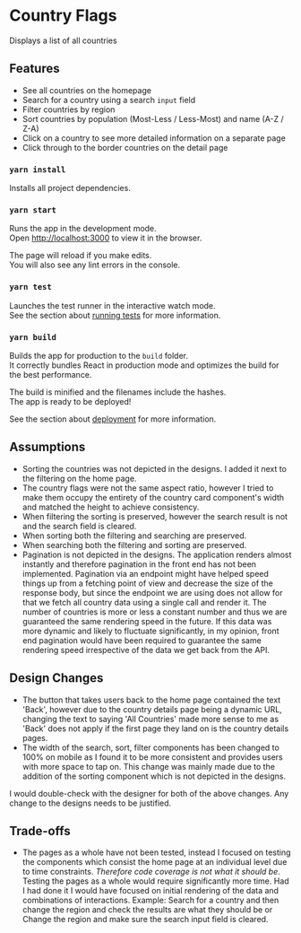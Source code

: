 # Country Flags

Displays a list of all countries

## Features

- See all countries on the homepage
- Search for a country using a search `input` field
- Filter countries by region
- Sort countries by population (Most-Less / Less-Most) and name (A-Z / Z-A)
- Click on a country to see more detailed information on a separate page
- Click through to the border countries on the detail page

### `yarn install`

Installs all project dependencies.

### `yarn start`

Runs the app in the development mode.\
Open [http://localhost:3000](http://localhost:3000) to view it in the browser.

The page will reload if you make edits.\
You will also see any lint errors in the console.

### `yarn test`

Launches the test runner in the interactive watch mode.\
See the section about [running tests](https://facebook.github.io/create-react-app/docs/running-tests) for more information.

### `yarn build`

Builds the app for production to the `build` folder.\
It correctly bundles React in production mode and optimizes the build for the best performance.

The build is minified and the filenames include the hashes.\
The app is ready to be deployed!

See the section about [deployment](https://facebook.github.io/create-react-app/docs/deployment) for more information.

## Assumptions

- Sorting the countries was not depicted in the designs. I added it next to the filtering on the home page.
- The country flags were not the same aspect ratio, however I tried to make them occupy the entirety of the country card component's width and matched the height to achieve consistency.
- When filtering the sorting is preserved, however the search result is not and the search field is cleared.
- When sorting both the filtering and searching are preserved.
- When searching both the filtering and sorting are preserved.
- Pagination is not depicted in the designs. The application renders almost instantly and therefore pagination in the front end has not been implemented. Pagination via an endpoint might have helped speed things up from a fetching point of view and decrease the size of the response body, but since the endpoint we are using does not allow for that we fetch all country data using a single call and render it. The number of countries is more or less a constant number and thus we are guaranteed the same rendering speed in the future. If this data was more dynamic and likely to fluctuate significantly, in my opinion, front end pagination would have been required to guarantee the same rendering speed irrespective of the data we get back from the API.

## Design Changes

- The button that takes users back to the home page contained the text 'Back', however due to the country details page being a dynamic URL, changing the text to saying 'All Countries' made more sense to me as 'Back' does not apply if the first page they land on is the country details pages.
- The width of the search, sort, filter components has been changed to 100% on mobile as I found it to be more consistent and provides users with more space to tap on. This change was mainly made due to the addition of the sorting component which is not depicted in the designs.

I would double-check with the designer for both of the above changes. Any change to the designs needs to be justified.

## Trade-offs

- The pages as a whole have not been tested, instead I focused on testing the components which consist the home page at an individual level due to time constraints. *Therefore code coverage is not what it should be*. Testing the pages as a whole would require significantly more time. Had I had done it I would have focused on initial rendering of the data and combinations of interactions. Example: Search for a country and then change the region and check the results are what they should be or Change the region and make sure the search input field is cleared.
